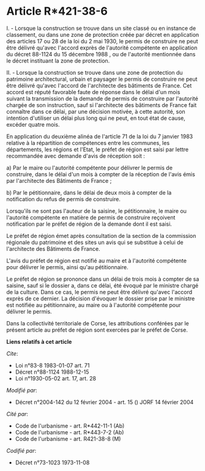 # Article R*421-38-6

I. - Lorsque la construction se trouve dans un site classé ou en instance de classement, ou dans une zone de protection créée
par décret en application des articles 17 ou 28 de la loi du 2 mai 1930, le permis de construire ne peut être délivré qu'avec
l'accord exprès de l'autorité compétente en application du décret 88-1124 du 15 décembre 1988 , ou de l'autorité mentionnée
dans le décret instituant la zone de protection.

II. - Lorsque la construction se trouve dans une zone de protection du patrimoine architectural, urbain et paysager le permis
de construire ne peut être délivré qu'avec l'accord de l'architecte des bâtiments de France. Cet accord est réputé favorable
faute de réponse dans le délai d'un mois suivant la transmission de la demande de permis de construire par l'autorité chargée
de son instruction, sauf si l'architecte des bâtiments de France fait connaître dans ce délai, par une décision motivée, à
cette autorité, son intention d'utiliser un délai plus long qui ne peut, en tout état de cause, excéder quatre mois.

En application du deuxième alinéa de l'article 71 de la loi du 7 janvier 1983 relative à la répartition de compétences entre
les communes, les départements, les régions et l'Etat, le préfet de région est saisi par lettre recommandée avec demande
d'avis de réception soit :

a) Par le maire ou l'autorité compétente pour délivrer le permis de construire, dans le délai d'un mois à compter de la
réception de l'avis émis par l'architecte des Bâtiments de France ;

b) Par le pétitionnaire, dans le délai de deux mois à compter de la notification du refus de permis de construire.

Lorsqu'ils ne sont pas l'auteur de la saisine, le pétitionnaire, le maire ou l'autorité compétente en matière de permis de
construire reçoivent notification par le préfet de région de la demande dont il est saisi.

Le préfet de région émet après consultation de la section de la commission régionale du patrimoine et des sites un avis qui
se substitue à celui de l'architecte des Bâtiments de France.

L'avis du préfet de région est notifié au maire et à l'autorité compétente pour délivrer le permis, ainsi qu'au
pétitionnaire.

Le préfet de région se prononce dans un délai de trois mois à compter de sa saisine, sauf si le dossier a, dans ce délai, été
évoqué par le ministre chargé de la culture. Dans ce cas, le permis ne peut être délivré qu'avec l'accord exprès de ce
dernier. La décision d'évoquer le dossier prise par le ministre est notifiée au pétitionnaire, au maire ou à l'autorité
compétente pour délivrer le permis.

Dans la collectivité territoriale de Corse, les attributions conférées par le présent article au préfet de région sont
exercées par le préfet de Corse.

**Liens relatifs à cet article**

_Cite_:

  - Loi n°83-8 1983-01-07 art. 71
  - Décret n°88-1124 1988-12-15
  - Loi n°1930-05-02 art. 17, art. 28

_Modifié par_:

  - Décret n°2004-142 du 12 février 2004 - art. 15 () JORF 14 février 2004

_Cité par_:

  - Code de l'urbanisme - art. R*442-11-1 (Ab)
  - Code de l'urbanisme - art. R*443-7-2 (Ab)
  - Code de l'urbanisme - art. R421-38-8 (M)

_Codifié par_:

  - Décret n°73-1023 1973-11-08
